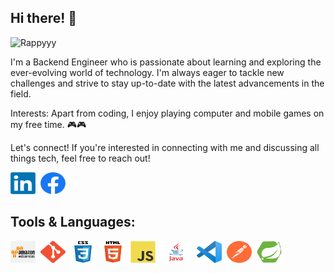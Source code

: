 ## Hi there! 👋

<p align="left"> 
<img src="https://komarev.com/ghpvc/?username=Rappyyy&label=Profile%20views&color=0e75b6&style=flat" alt="Rappyyy" /> 
</p>

I'm a Backend Engineer who is passionate about learning and exploring the ever-evolving world of technology. I'm always eager to tackle new challenges and strive to stay up-to-date with the latest advancements in the field.

Interests:
Apart from coding, I enjoy playing computer and mobile games on my free time. 🎮🎮

Let's connect!
If you're interested in connecting with me and discussing all things tech, feel free to reach out! 
<div style = "display : flex; column-gap : 8px; " >
<a href="https://www.linkedin.com/in/ralph-fuentes/">
  <img src="Assets/linkedin.png" width="40" height="35" alt="LinkedIn">
</a>
<a href = "https://www.facebook.com/rhapnex">
    <img src="Assets/facebook.png" width="40" height="35" alt="Facebook">
</a>
</div>


## Tools & Languages: 

<div style = "display : flex; column-gap : 8px; " >
<a href="https://aws.amazon.com/">
<img src="Assets/amazon.png" width = "40" height = "35">
</a>
<a href="https://github.com/">
<img src="Assets/git.png" width = "40" height = "35">
</a>
<a href="https://www.w3schools.com/css/">
<img src="Assets/CSS.png" width = "40" height = "35">
</a>
<a href="https://www.w3schools.com/html/">
<img src="Assets/HTML.png" width = "40" height = "35">
</a>
<a href="https://www.w3schools.com/js/">
<img src="Assets/JS.png" width = "40" height = "35">
</a>
<a href="https://www.java.com/en/">
<img src="Assets/JAVA.png" width = "50" height = "35">
</a>
<a href="https://code.visualstudio.com/">
<img src="Assets/VSCODE.png" width = "40" height = "35">
</a>
<a href="https://www.postman.com/">
<img src="Assets/POSTMAN.png" width = "40" height = "35">
</a>
<a href="https://start.spring.io/">
<img src="Assets/spring.png" width = "40" height = "35">
</a>

</div>
